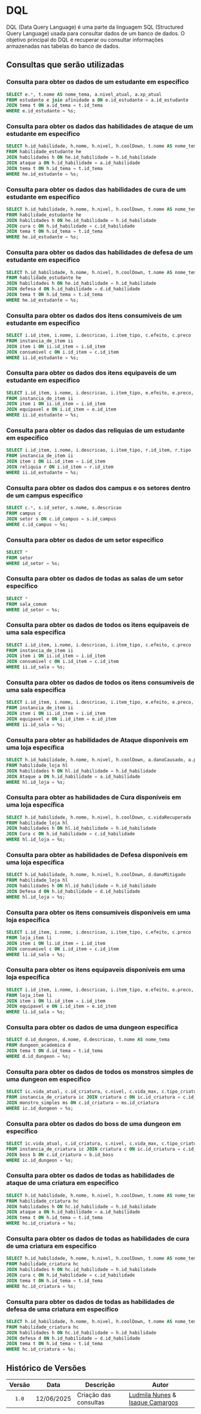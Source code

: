 
# DQL 

DQL (Data Query Language) é uma parte da linguagem SQL (Structured Query Language) usada para consultar dados de um banco de dados. O objetivo principal do DQL é recuperar ou consultar informações armazenadas nas tabelas do banco de dados.

## Consultas que serão utilizadas

### Consulta para obter os dados de um estudante em específico

```sql
SELECT e.*, t.nome AS nome_tema, a.nivel_atual, a.xp_atual
FROM estudante e join afinidade a ON e.id_estudante = a.id_estudante
JOIN tema t ON a.id_tema = t.id_tema
WHERE e.id_estudante = %s;
```

### Consulta para obter os dados das habilidades de ataque de um estudante em especifico 

```sql
SELECT h.id_habilidade, h.nome, h.nivel, h.coolDown, t.nome AS nome_tema, a.danoCausado, a.porcentagemAcerto
FROM habilidade_estudante he
JOIN habilidades h ON he.id_habilidade = h.id_habilidade
JOIN ataque a ON h.id_habilidade = a.id_habilidade
JOIN tema t ON h.id_tema = t.id_tema
WHERE he.id_estudante = %s;
```

### Consulta para obter os dados das habilidades de cura de um estudante em especifico

```sql
SELECT h.id_habilidade, h.nome, h.nivel, h.coolDown, t.nome AS nome_tema, c.vidaRecuperada
FROM habilidade_estudante he
JOIN habilidades h ON he.id_habilidade = h.id_habilidade
JOIN cura c ON h.id_habilidade = c.id_habilidade
JOIN tema t ON h.id_tema = t.id_tema
WHERE he.id_estudante = %s;
```

### Consulta para obter os dados das habilidades de defesa de um estudante em especifico

```sql
SELECT h.id_habilidade, h.nome, h.nivel, h.coolDown, t.nome AS nome_tema, d.danoMitigado
FROM habilidade_estudante he
JOIN habilidades h ON he.id_habilidade = h.id_habilidade
JOIN defesa d ON h.id_habilidade = d.id_habilidade
JOIN tema t ON h.id_tema = t.id_tema
WHERE he.id_estudante = %s;
```

### Consulta para obter os dados dos itens consumiveis de um estudante em especifico

```sql
SELECT i.id_item, i.nome, i.descricao, i.item_tipo, c.efeito, c.preco
FROM instancia_de_item ii
JOIN item i ON ii.id_item = i.id_item
JOIN consumivel c ON i.id_item = c.id_item
WHERE ii.id_estudante = %s;
```

### Consulta para obter os dados dos itens equipaveis de um estudante em especifico

```sql
SELECT i.id_item, i.nome, i.descricao, i.item_tipo, e.efeito, e.preco, e.equipado
FROM instancia_de_item ii
JOIN item i ON ii.id_item = i.id_item
JOIN equipavel e ON i.id_item = e.id_item
WHERE ii.id_estudante = %s;
```

### Consulta para obter os dados das reliquias de um estudante em especifico

```sql
SELECT i.id_item, i.nome, i.descricao, i.item_tipo, r.id_item, r.tipo
FROM instancia_de_item ii
JOIN item i ON ii.id_item = i.id_item
JOIN reliquia r ON i.id_item = r.id_item
WHERE ii.id_estudante = %s;
```


### Consulta para obter os dados dos campus e os setores dentro de um campus especifico

```sql
SELECT c.*, s.id_setor, s.nome, s.descricao 
FROM campus c
JOIN setor s ON c.id_campus = s.id_campus
WHERE c.id_campus = %s;
```

### Consulta para obter os dados de um setor especifico

```sql
SELECT *
FROM setor
WHERE id_setor = %s;
```

### Consulta para obter os dados de todas as salas de um setor especifico

```sql
SELECT *
FROM sala_comum
WHERE id_setor = %s;
```

### Consulta para obter os dados de todos os itens equipaveis de uma sala especifica

```sql
SELECT i.id_item, i.nome, i.descricao, i.item_tipo, c.efeito, c.preco
FROM instancia_de_item ii
JOIN item i ON ii.id_item = i.id_item
JOIN consumivel c ON i.id_item = c.id_item
WHERE ii.id_sala = %s;
```

### Consulta para obter os dados de todos os itens consumiveis de uma sala especifica

```sql
SELECT i.id_item, i.nome, i.descricao, i.item_tipo, e.efeito, e.preco, e.equipado
FROM instancia_de_item ii
JOIN item i ON ii.id_item = i.id_item
JOIN equipavel e ON i.id_item = e.id_item
WHERE ii.id_sala = %s;
```

### Consulta para obter as habilidades de Ataque disponíveis em uma loja específica

```sql
SELECT h.id_habilidade, h.nome, h.nivel, h.coolDown, a.danoCausado, a.porcentagemAcerto
FROM habilidade_loja hl
JOIN habilidades h ON hl.id_habilidade = h.id_habilidade
JOIN Ataque a ON h.id_habilidade = a.id_habilidade
WHERE hl.id_loja = %s;
```

### Consulta para obter as habilidades de Cura disponíveis em uma loja específica

```sql
SELECT h.id_habilidade, h.nome, h.nivel, h.coolDown, c.vidaRecuperada
FROM habilidade_loja hl
JOIN habilidades h ON hl.id_habilidade = h.id_habilidade
JOIN Cura c ON h.id_habilidade = c.id_habilidade
WHERE hl.id_loja = %s;
```

### Consulta para obter as habilidades de Defesa disponíveis em uma loja específica

```sql
SELECT h.id_habilidade, h.nome, h.nivel, h.coolDown, d.danoMitigado
FROM habilidade_loja hl
JOIN habilidades h ON hl.id_habilidade = h.id_habilidade
JOIN Defesa d ON h.id_habilidade = d.id_habilidade
WHERE hl.id_loja = %s;
```

### Consulta para obter os itens consumiveis disponíveis em uma loja específica

```sql
SELECT i.id_item, i.nome, i.descricao, i.item_tipo, c.efeito, c.preco
FROM loja_item li
JOIN item i ON li.id_item = i.id_item
JOIN consumivel c ON i.id_item = c.id_item
WHERE li.id_sala = %s;
```

### Consulta para obter os itens equipaveis disponíveis em uma loja específica

```sql
SELECT i.id_item, i.nome, i.descricao, i.item_tipo, e.efeito, e.preco, e.equipado
FROM loja_item li
JOIN item i ON li.id_item = i.id_item
JOIN equipavel e ON i.id_item = e.id_item
WHERE li.id_sala = %s;
```

### Consulta para obter os dados de uma dungeon especifica

```sql
SELECT d.id_dungeon, d.nome, d.descricao, t.nome AS nome_tema
FROM dungeon_academica d
JOIN tema t ON d.id_tema = t.id_tema
WHERE d.id_dungeon = %s;
```

### Consulta para obter os dados de todos os monstros simples de uma dungeon em especifico

```sql
SELECT ic.vida_atual, c.id_criatura, c.nivel, c.vida_max, c.tipo_criatura, c.nome, c.descricao, ms.xp_tema, ms.qtd_moedas
FROM instancia_de_criatura ic JOIN criatura c ON ic.id_criatura = c.id_criatura
JOIN monstro_simples ms ON c.id_criatura = ms.id_criatura
WHERE ic.id_dungeon = %s;
```

### Consulta para obter os dados do boss de uma dungeon em especifico

```sql
SELECT ic.vida_atual, c.id_criatura, c.nivel, c.vida_max, c.tipo_criatura, c.nome, c.descricao
FROM instancia_de_criatura ic JOIN criatura c ON ic.id_criatura = c.id_criatura
JOIN boss b ON c.id_criatura = b.id_boss
WHERE ic.id_dungeon = %s;
```

### Consulta para obter os dados de todas as habilidades de ataque de uma criatura em especifico

```sql
SELECT h.id_habilidade, h.nome, h.nivel, h.coolDown, t.nome AS nome_tema, a.danoCausado, a.porcentagemAcerto
FROM habilidade_criatura hc
JOIN habilidades h ON hc.id_habilidade = h.id_habilidade
JOIN ataque a ON h.id_habilidade = a.id_habilidade
JOIN tema t ON h.id_tema = t.id_tema
WHERE hc.id_criatura = %s;
```

### Consulta para obter os dados de todas as habilidades de cura de uma criatura em especifico

```sql
SELECT h.id_habilidade, h.nome, h.nivel, h.coolDown, t.nome AS nome_tema, c.vidaRecuperada
FROM habilidade_criatura hc
JOIN habilidades h ON hc.id_habilidade = h.id_habilidade
JOIN cura c ON h.id_habilidade = c.id_habilidade
JOIN tema t ON h.id_tema = t.id_tema
WHERE hc.id_criatura = %s;
```

### Consulta para obter os dados de todas as habilidades de defesa de uma criatura em especifico

```sql
SELECT h.id_habilidade, h.nome, h.nivel, h.coolDown, t.nome AS nome_tema, d.danoMitigado
FROM habilidade_criatura hc
JOIN habilidades h ON hc.id_habilidade = h.id_habilidade
JOIN defesa d ON h.id_habilidade = d.id_habilidade
JOIN tema t ON h.id_tema = t.id_tema
WHERE hc.id_criatura = %s;
```

## Histórico de Versões
| Versão |  Data  | Descrição| Autor                 |
| :----: | :--------: | ---------------------------------- | -------------------------------------------------------------------------------- |
| `1.0` | 12/06/2025 | Criação das consultas     | [Ludmila Nunes](https://github.com/ludmilaaysha) & [Isaque Camargos](https://github.com/isaqzin)|